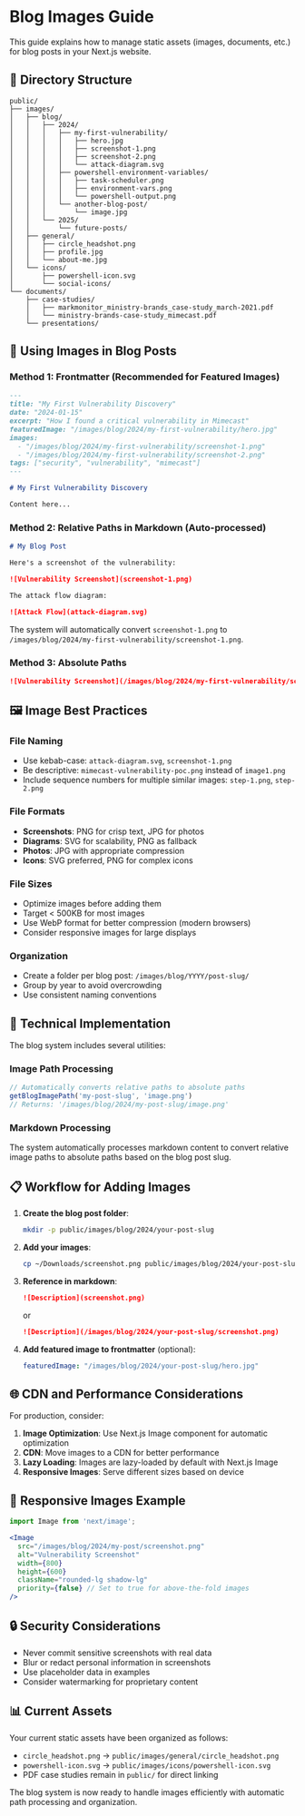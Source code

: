 # Blog Images Guide

This guide explains how to manage static assets (images, documents, etc.) for blog posts in your Next.js website.

## 📁 Directory Structure

```
public/
├── images/
│   ├── blog/
│   │   ├── 2024/
│   │   │   ├── my-first-vulnerability/
│   │   │   │   ├── hero.jpg
│   │   │   │   ├── screenshot-1.png
│   │   │   │   ├── screenshot-2.png
│   │   │   │   └── attack-diagram.svg
│   │   │   ├── powershell-environment-variables/
│   │   │   │   ├── task-scheduler.png
│   │   │   │   ├── environment-vars.png
│   │   │   │   └── powershell-output.png
│   │   │   └── another-blog-post/
│   │   │       └── image.jpg
│   │   └── 2025/
│   │       └── future-posts/
│   ├── general/
│   │   ├── circle_headshot.png
│   │   ├── profile.jpg
│   │   └── about-me.jpg
│   └── icons/
│       ├── powershell-icon.svg
│       └── social-icons/
└── documents/
    ├── case-studies/
    │   ├── markmonitor_ministry-brands_case-study_march-2021.pdf
    │   └── ministry-brands-case-study_mimecast.pdf
    └── presentations/
```

## 📝 Using Images in Blog Posts

### Method 1: Frontmatter (Recommended for Featured Images)

```markdown
---
title: "My First Vulnerability Discovery"
date: "2024-01-15"
excerpt: "How I found a critical vulnerability in Mimecast"
featuredImage: "/images/blog/2024/my-first-vulnerability/hero.jpg"
images:
  - "/images/blog/2024/my-first-vulnerability/screenshot-1.png"
  - "/images/blog/2024/my-first-vulnerability/screenshot-2.png"
tags: ["security", "vulnerability", "mimecast"]
---

# My First Vulnerability Discovery

Content here...
```

### Method 2: Relative Paths in Markdown (Auto-processed)

```markdown
# My Blog Post

Here's a screenshot of the vulnerability:

![Vulnerability Screenshot](screenshot-1.png)

The attack flow diagram:

![Attack Flow](attack-diagram.svg)
```

The system will automatically convert `screenshot-1.png` to `/images/blog/2024/my-first-vulnerability/screenshot-1.png`.

### Method 3: Absolute Paths

```markdown
![Vulnerability Screenshot](/images/blog/2024/my-first-vulnerability/screenshot-1.png)
```

## 🖼️ Image Best Practices

### File Naming
- Use kebab-case: `attack-diagram.svg`, `screenshot-1.png`
- Be descriptive: `mimecast-vulnerability-poc.png` instead of `image1.png`
- Include sequence numbers for multiple similar images: `step-1.png`, `step-2.png`

### File Formats
- **Screenshots**: PNG for crisp text, JPG for photos
- **Diagrams**: SVG for scalability, PNG as fallback
- **Photos**: JPG with appropriate compression
- **Icons**: SVG preferred, PNG for complex icons

### File Sizes
- Optimize images before adding them
- Target < 500KB for most images
- Use WebP format for better compression (modern browsers)
- Consider responsive images for large displays

### Organization
- Create a folder per blog post: `/images/blog/YYYY/post-slug/`
- Group by year to avoid overcrowding
- Use consistent naming conventions

## 🔧 Technical Implementation

The blog system includes several utilities:

### Image Path Processing
```typescript
// Automatically converts relative paths to absolute paths
getBlogImagePath('my-post-slug', 'image.png')
// Returns: '/images/blog/2024/my-post-slug/image.png'
```

### Markdown Processing
The system automatically processes markdown content to convert relative image paths to absolute paths based on the blog post slug.

## 📋 Workflow for Adding Images

1. **Create the blog post folder**:
   ```bash
   mkdir -p public/images/blog/2024/your-post-slug
   ```

2. **Add your images**:
   ```bash
   cp ~/Downloads/screenshot.png public/images/blog/2024/your-post-slug/
   ```

3. **Reference in markdown**:
   ```markdown
   ![Description](screenshot.png)
   ```
   or
   ```markdown
   ![Description](/images/blog/2024/your-post-slug/screenshot.png)
   ```

4. **Add featured image to frontmatter** (optional):
   ```yaml
   featuredImage: "/images/blog/2024/your-post-slug/hero.jpg"
   ```

## 🌐 CDN and Performance Considerations

For production, consider:

1. **Image Optimization**: Use Next.js Image component for automatic optimization
2. **CDN**: Move images to a CDN for better performance
3. **Lazy Loading**: Images are lazy-loaded by default with Next.js Image
4. **Responsive Images**: Serve different sizes based on device

## 📱 Responsive Images Example

```jsx
import Image from 'next/image';

<Image
  src="/images/blog/2024/my-post/screenshot.png"
  alt="Vulnerability Screenshot"
  width={800}
  height={600}
  className="rounded-lg shadow-lg"
  priority={false} // Set to true for above-the-fold images
/>
```

## 🔒 Security Considerations

- Never commit sensitive screenshots with real data
- Blur or redact personal information in screenshots
- Use placeholder data in examples
- Consider watermarking for proprietary content

## 📊 Current Assets

Your current static assets have been organized as follows:

- `circle_headshot.png` → `public/images/general/circle_headshot.png`
- `powershell-icon.svg` → `public/images/icons/powershell-icon.svg`
- PDF case studies remain in `public/` for direct linking

The blog system is now ready to handle images efficiently with automatic path processing and organization.

